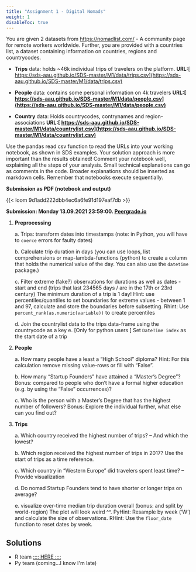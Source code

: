 ```yaml
---
title: "Assignment 1 - Digital Nomads"
weight: 1
disableToc: true
---
```



You are given 2 datasets from https://nomadlist.com/ - A community page for remote workers worldwide. Further, you are provided with a countries list, a dataset containing information on countries, regions and countrycodes. 


- **Trips** data: holds ~46k individual trips of travelers on the platform.  **URL:**[ https://sds-aau.github.io/SDS-master/M1/data/trips.csv](https://sds-aau.github.io/SDS-master/M1/data/trips.csv)


- **People** data:  contains some personal information on 4k travelers  **URL:[ https://sds-aau.github.io/SDS-master/M1/data/people.csv](https://sds-aau.github.io/SDS-master/M1/data/people.csv)**

- **Country** data: Holds countrycodes, contrynames and region-associations  **URL:[ https://sds-aau.github.io/SDS-master/M1/data/countrylist.csv](https://sds-aau.github.io/SDS-master/M1/data/countrylist.csv)**   


Use the pandas read csv function to read the URLs into your working notebook, as shown in SDS examples. 
Your solution approach is more important than the results obtained! Comment your notebook well, explaining all the steps of your analysis. Small technical explanations can go as comments in the code. Broader explanations should be inserted as markdown cells. Remember that notebooks execute sequentially. 


**Submission as PDF (notebook and output)** 

{{< loom 9d1add222dbb4ec6a6fe91d197eaf7db >}}

**Submission: Monday 13.09.2021 23:59:00. [Peergrade.io](https://app.peergrade.io/join/DDBF6Z)**


1. 	**Preprocessing**

    a.  Trips: transform dates into timestamps (note: in Python, you will have to `coerce` errors for faulty dates)

    b. Calculate trip duration in days (you can use loops, list comprehensions or map-lambda-functions (python) to create a column that holds the numerical value of the day. You can also use the `datetime` package.) 

    c.  Filter extreme (fake?) observations for durations as well as dates - start and end (trips that last 234565 days / are in the 17th or 23rd century)  The minimum duration of a trip is 1 day! Hint: use percentiles/quantiles to set boundaries for extreme values - between 1 and 97, calculate and store the boundaries before subsetting. Rhint: Use `percent_rank(as.numeric(variable))` to create percentiles  


    d. Join the countrylist data to the trips data-frame using the countrycode as a key e. [Only for python users  ] Set `DateTime index` as the start date of a trip                                            	 


2. 	**People**

    a.  How many people have a least a “High School” diploma? Hint: For this calculation remove missing value-rows or fill with “False”.


    b. How many “Startup Founders” have attained a “Master’s Degree”? Bonus: compared to people who don’t have a formal higher education (e.g. by using the “False” occurrences)?


    c.  Who is the person with a Master’s Degree that has the highest number of followers? Bonus: Explore the individual further, what else can you find out?


3. 	**Trips**

    a.  Which country received the highest number of trips? – And which the lowest? 

    b. Which region received the highest number of trips in 2017? Use the start of trips as a time reference. 

    c.  Which country in “Western Europe” did travelers spent least time? – Provide visualization

    d. Do nomad Startup Founders tend to have shorter or longer trips on average? 

    e. visualize over-time median trip duration overall (bonus: and split by world-region)  The plot will look weird ^^. PyHint: Resample by week (‘W’) and calculate the size of observations. RHint: Use the `floor_date` function to reset dates by week. 


## Solutions

* R team [:::: HERE ::::](https://sds-aau.github.io/SDS-master/M1/Notebooks/assignments/assignment1_solution_r_nomads.nb.html)
* Py team (coming...I know I'm late)
     

 
